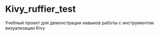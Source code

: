 # Kivy_ruffier_test
Учебный проект для демонстрации навыков работы с инструментом визуализации Kivy 

